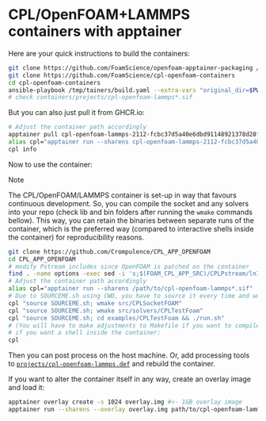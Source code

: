 # CPL/OpenFOAM+LAMMPS containers with apptainer

Here are your quick instructions to build the containers:
```bash
git clone https://github.com/FoamScience/openfoam-apptainer-packaging /tmp/tainers
git clone https://github.com/FoamScience/cpl-openfoam-containers
cd cpl-openfoam-containers
ansible-playbook /tmp/tainers/build.yaml --extra-vars "original_dir=$PWD" --extra-vars "@config.yaml"
# check containers/projects/cpl-openfoam-lammps*.sif
```

But you can also just pull it from GHCR.io:
```bash
# Adjust the container path accordingly
apptainer pull cpl-openfoam-lammps-2112-fcbc37d5a40e6dbd91148921378d28fca5294675.sif oras://ghcr.io/foamscience/cpl-openfoam-lammps-2112-fcbc37d5a40e6dbd91148921378d28fca5294675:latest
alias cpl="apptainer run --sharens cpl-openfoam-lammps-2112-fcbc37d5a40e6dbd91148921378d28fca5294675.sif"
cpl info
```

Now to use the container:

> [!NOTE]
> The CPL/OpenFOAM/LAMMPS container is set-up in way that favours continuous development.
> So, you can compile the socket and any solvers into your repo
> (check lib and bin folders after running the `wmake` commands bellow).
> This way, you can retain the binaries between separate runs of the container,
> which is the preferred way (compared to interactive shells inside the container)
> for reproducibility reasons.

```bash
git clone https://github.com/Crompulence/CPL_APP_OPENFOAM
cd CPL_APP_OPENFOAM
# modify Pstream includes since OpenFOAM is patched on the container
find . -name options -exec sed -i 's;$(FOAM_CPL_APP_SRC)/CPLPstream/lnInclude;$(LIB_SRC)/Pstream/mpi/lnInclude;' {} \;
# Adjust the container path accordingly
alias cpl="apptainer run --sharens /path/to/cpl-openfoam-lammps*.sif"
# Due to SOURCEME.sh using CWD, you have to source it every time and work only from root folder of the repo
cpl "source SOURCEME.sh; wmake src/CPLSocketFOAM"
cpl "source SOURCEME.sh; wmake src/solvers/CPLTestFoam"
cpl "source SOURCEME.sh; cd examples/CPLTestFoam && ./run.sh"
# (You will have to make adjustments to Makefile if you want to compile with make)
# if you want a shell inside the container:
cpl
```

Then you can post process on the host machine. Or, add processing tools to
[`projects/cpl-openfoam-lammps.def`](projects/cpl-openfoam-lammps.def) and rebuild the container.

If you want to alter the container itself in any way, create an overlay image and load it:
```bash
apptainer overlay create -s 1024 overlay.img #<- 1GB overlay image
apptainer run --sharens --overlay overlay.img path/to/cpl-openfoam-lammps*.sif
```
